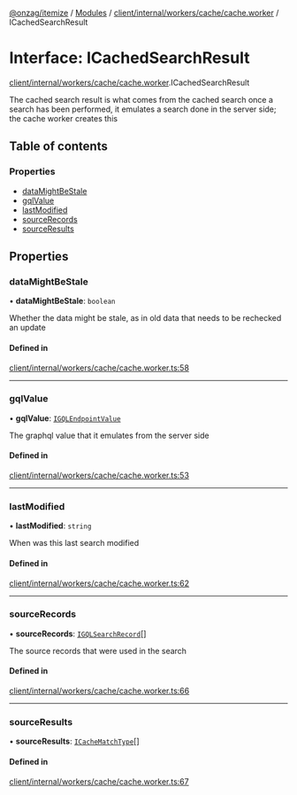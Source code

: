 [@onzag/itemize](../README.md) / [Modules](../modules.md) / [client/internal/workers/cache/cache.worker](../modules/client_internal_workers_cache_cache_worker.md) / ICachedSearchResult

# Interface: ICachedSearchResult

[client/internal/workers/cache/cache.worker](../modules/client_internal_workers_cache_cache_worker.md).ICachedSearchResult

The cached search result is what comes from the cached search
once a search has been performed, it emulates a search done
in the server side; the cache worker creates this

## Table of contents

### Properties

- [dataMightBeStale](client_internal_workers_cache_cache_worker.ICachedSearchResult.md#datamightbestale)
- [gqlValue](client_internal_workers_cache_cache_worker.ICachedSearchResult.md#gqlvalue)
- [lastModified](client_internal_workers_cache_cache_worker.ICachedSearchResult.md#lastmodified)
- [sourceRecords](client_internal_workers_cache_cache_worker.ICachedSearchResult.md#sourcerecords)
- [sourceResults](client_internal_workers_cache_cache_worker.ICachedSearchResult.md#sourceresults)

## Properties

### dataMightBeStale

• **dataMightBeStale**: `boolean`

Whether the data might be stale, as in old data that needs
to be rechecked an update

#### Defined in

[client/internal/workers/cache/cache.worker.ts:58](https://github.com/onzag/itemize/blob/f2f29986/client/internal/workers/cache/cache.worker.ts#L58)

___

### gqlValue

• **gqlValue**: [`IGQLEndpointValue`](gql_querier.IGQLEndpointValue.md)

The graphql value that it emulates from the server side

#### Defined in

[client/internal/workers/cache/cache.worker.ts:53](https://github.com/onzag/itemize/blob/f2f29986/client/internal/workers/cache/cache.worker.ts#L53)

___

### lastModified

• **lastModified**: `string`

When was this last search modified

#### Defined in

[client/internal/workers/cache/cache.worker.ts:62](https://github.com/onzag/itemize/blob/f2f29986/client/internal/workers/cache/cache.worker.ts#L62)

___

### sourceRecords

• **sourceRecords**: [`IGQLSearchRecord`](gql_querier.IGQLSearchRecord.md)[]

The source records that were used in the search

#### Defined in

[client/internal/workers/cache/cache.worker.ts:66](https://github.com/onzag/itemize/blob/f2f29986/client/internal/workers/cache/cache.worker.ts#L66)

___

### sourceResults

• **sourceResults**: [`ICacheMatchType`](client_internal_workers_cache_cache_worker.ICacheMatchType.md)[]

#### Defined in

[client/internal/workers/cache/cache.worker.ts:67](https://github.com/onzag/itemize/blob/f2f29986/client/internal/workers/cache/cache.worker.ts#L67)
